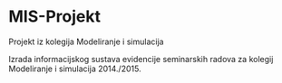 MIS-Projekt
===========

Projekt iz kolegija Modeliranje i simulacija

Izrada informacijskog sustava evidencije seminarskih radova za kolegij Modeliranje i simulacija 2014./2015.
